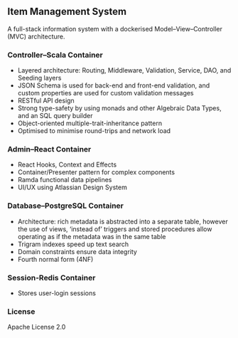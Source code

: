 ## Item Management System

A full-stack information system with a dockerised Model&ndash;View&ndash;Controller (MVC) architecture.

### Controller&ndash;Scala Container

* Layered architecture: Routing, Middleware, Validation, Service, DAO, and Seeding layers
* JSON Schema is used for back-end and front-end validation, and custom properties are used for custom validation messages
* RESTful API design
* Strong type-safety by using monads and other Algebraic Data Types, and an SQL query builder
* Object-oriented multiple-trait-inheritance pattern
* Optimised to minimise round-trips and network load

### Admin&ndash;React Container

* React Hooks, Context and Effects
* Container/Presenter pattern for complex components
* Ramda functional data pipelines
* UI/UX using Atlassian Design System

### Database&ndash;PostgreSQL Container

* Architecture: rich metadata is abstracted into a separate table, however the use of views, ‘instead of’ triggers and stored procedures allow operating as if the metadata was in the same table
* Trigram indexes speed up text search
* Domain constraints ensure data integrity
* Fourth normal form (4NF)

### Session-Redis Container

* Stores user-login sessions

### License

Apache License 2.0
